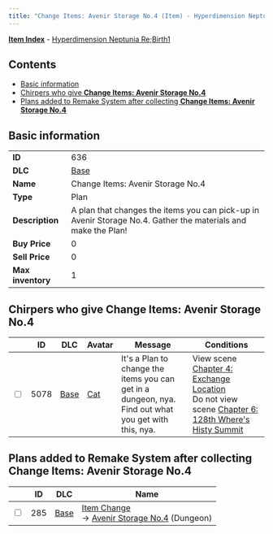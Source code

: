```yaml
---
title: "Change Items: Avenir Storage No.4 (Item) - Hyperdimension Neptunia Re;Birth1"
---
```


[**Item Index**](/neptunia/rb1/item/index.html) - [Hyperdimension Neptunia Re;Birth1](/neptunia/rb1)

## Contents

- [Basic information](#basic-information)
- [Chirpers who give **Change Items: Avenir Storage No.4**](#chirpers-who-give-change-items-avenir-storage-no4)
- [Plans added to Remake System after collecting **Change Items: Avenir Storage No.4**](#plans-added-to-remake-system-after-collecting-change-items-avenir-storage-no4)

## Basic information

|   |   |
| -- | -- |
| **ID** | 636 |
| **DLC** | [Base](/neptunia/rb1/dlc/1-base.html) |
| **Name** | Change Items: Avenir Storage No.4 |
| **Type** | Plan |
| **Description** | A plan that changes the items you can pick-up in Avenir Storage No.4. Gather the materials and make the Plan! |
| **Buy Price** | 0 |
| **Sell Price** | 0 |
| **Max inventory** | 1 |

## Chirpers who give **Change Items: Avenir Storage No.4**

|    | ID | DLC | Avatar | Message | Conditions |
| -- | -- | --- | ------ | ------- | ---------- |
| <input type="checkbox" id="rb1-chirper-event-1-5078" class="trackbox" /> | 5078 | [Base](/neptunia/rb1/dlc/1-base.html) | [Cat](/neptunia/rb1/avatar/1-226-cat.html) | It's a Plan to change the items you can get in a dungeon, nya.<br />Find out what you get with this, nya. | View scene [Chapter 4: Exchange Location](/neptunia/rb1/scene/1-414-chapter-4-exchange-location.html)<br />Do not view scene [Chapter 6: 128th Where's Histy Summit](/neptunia/rb1/scene/1-601-chapter-6-128th-wheres-histy-summit.html) |

## Plans added to Remake System after collecting **Change Items: Avenir Storage No.4**

|    | ID | DLC | Name |
| -- | -- | --- | ---- |
| <input type="checkbox" id="rb1-remake-1-285" class="trackbox" /> | 285 | [Base](/neptunia/rb1/dlc/1-base.html) | [Item Change](/neptunia/rb1/remake/1-285-item-change.html)<br />→ [Avenir Storage No.4](/neptunia/rb1/dungeon/1-13-avenir-storage-no-4.html) (Dungeon) |